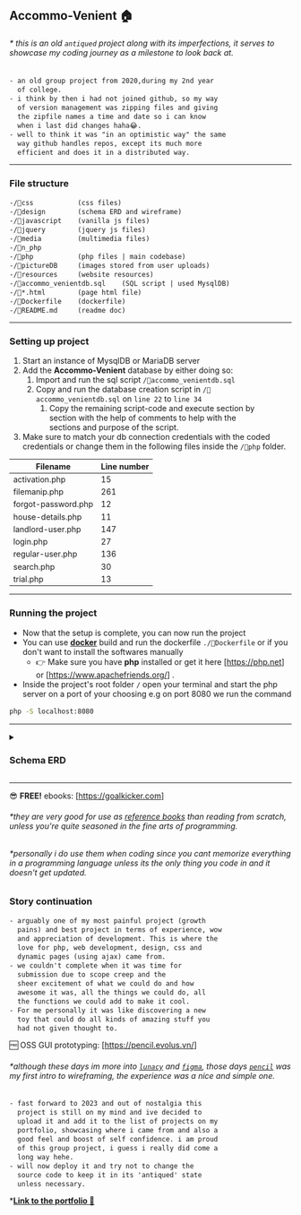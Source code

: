## Accommo-Venient 🏠

###### * this is an old `antiqued` project along with its imperfections, it serves to showcase my coding journey as a milestone to look back at. 

    - an old group project from 2020,during my 2nd year 
      of college.
    - i think by then i had not joined github, so my way 
      of version management was zipping files and giving 
      the zipfile names a time and date so i can know 
      when i last did changes haha😂.
    - well to think it was "in an optimistic way" the same 
      way github handles repos, except its much more 
      efficient and does it in a distributed way.
---

### File structure
    -/📂css           (css files)
    -/📂design        (schema ERD and wireframe)
    -/📂javascript    (vanilla js files)
    -/📂jquery        (jquery js files)
    -/📂media         (multimedia files)
    -/📂n_php         
    -/📂php           (php files | main codebase)
    -/📂pictureDB     (images stored from user uploads)
    -/📂resources     (website resources)
    -/📄accommo_venientdb.sql    (SQL script | used MysqlDB)
    -/📄*.html        (page html file)
    -/📄Dockerfile    (dockerfile) 
    -/📄README.md     (readme doc) 

---

### Setting up project

1. Start an instance of MysqlDB or MariaDB server
2. Add the **Accommo-Venient** database by either doing so: 
   1. Import and run the sql script `/📄accommo_venientdb.sql`
   2. Copy and run the database creation script in `/📄accommo_venientdb.sql` on `line 22` to `line 34`
      1. Copy the remaining script-code and execute section by <br>section with the help of comments to help with the <br>sections and purpose of the script.
3. Make sure to match your db connection credentials with the coded credentials or change them in the following files inside the `/📂php` folder.

|Filename|Line number|
|--------|-----------|
|activation.php|15|
|filemanip.php|261|
|forgot-password.php|12|
|house-details.php|11|
|landlord-user.php|147|
|login.php|27|
|regular-user.php|136|
|search.php|30|
|trial.php|13|

---

### Running the project

   - Now that the setup is complete, you can now run the project
   - You can use [**docker**](https://www.docker.com/products/docker-desktop/) build and run the dockerfile  `./📄Dockerfile` or if you don't want to install the softwares manually 
     -  👉 Make sure you have **php** installed or get it here [<https://php.net>] or [<https://www.apachefriends.org/>] .
   - Inside the project's root folder `/`  open your terminal and start the php server on a port of your choosing e.g on port 8080 we run the command 
   ```bash
   php -S localhost:8080
   ```


---
<details>

  <summary> <h3>Schema ERD</h3> </summary>

  ![erd-image](https://raw.githubusercontent.com/Stroustrups-Sentinel/Accommo-Venient/64cc0659291823a1a83136259aa3f5532c64d257/pictureDB/bd2c726d7ff0ebe4379d04fe0ca5a82d.svg)


</details>

---

😎 **FREE!** ebooks: [<https://goalkicker.com>]
###### *they are very good for use as <u>reference books</u> than reading from scratch, unless you're quite seasoned in the fine arts of programming.
###### *personally i do use them when coding since you cant memorize everything in a programming language unless its the only thing you code in and it doesn't get updated.

### Story continuation

    - arguably one of my most painful project (growth 
      pains) and best project in terms of experience, wow 
      and appreciation of development. This is where the 
      love for php, web development, design, css and 
      dynamic pages (using ajax) came from. 
    - we couldn't complete when it was time for 
      submission due to scope creep and the 
      sheer excitement of what we could do and how 
      awesome it was, all the things we could do, all 
      the functions we could add to make it cool.
    - For me personally it was like discovering a new 
      toy that could do all kinds of amazing stuff you 
      had not given thought to.

🆓 OSS GUI prototyping: [<https://pencil.evolus.vn/>]
###### *although these days im more into [`lunacy`](https://icons8.com/lunacy) and [`figma`](https://figma.com), those days [`pencil`](https://pencil.evolus.vn) was my first intro to wireframing, the experience was a nice and simple one.

    - fast forward to 2023 and out of nostalgia this 
      project is still on my mind and ive decided to 
      upload it and add it to the list of projects on my 
      portfolio, showcasing where i came from and also a 
      good feel and boost of self confidence. i am proud 
      of this group project, i guess i really did come a 
      long way hehe.
    - will now deploy it and try not to change the 
      source code to keep it in its 'antiqued' state 
      unless necessary.

*[**Link to the portfolio 🎁**](https://stroustrups-sentinel.github.io/readme/)